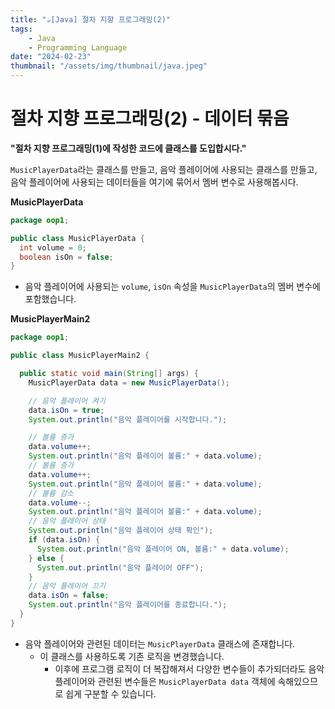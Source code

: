 ```yaml
---
title: "☕️[Java] 절차 지향 프로그래밍(2)"
tags:
    - Java
    - Programming Language
date: "2024-02-23"
thumbnail: "/assets/img/thumbnail/java.jpeg"
---
```


# 절차 지향 프로그래밍(2) - 데이터 묶음
**"절차 지향 프로그래밍(1)에 작성한 코드에 클래스를 도입합시다."**

`MusicPlayerData`라는 클래스를 만들고, 음악 플레이어에 사용되는 클래스를 만들고, 음악 플레이어에 사용되는 데이터들을 여기에 묶어서 멤버 변수로 사용해봅시다.

**MusicPlayerData**
```java
package oop1;

public class MusicPlayerData {
  int volume = 0;
  boolean isOn = false;
}
```
* 음악 플레이어에 사용되는 `volume`, `isOn` 속성을 `MusicPlayerData`의 멤버 변수에 포함했습니다.

**MusicPlayerMain2**
```java
package oop1;

public class MusicPlayerMain2 {

  public static void main(String[] args) {
    MusicPlayerData data = new MusicPlayerData();

    // 음악 플레이어 켜기
    data.isOn = true;
    System.out.println("음악 플레이어를 시작합니다.");

    // 볼륨 증가
    data.volume++;
    System.out.println("음악 플레이어 볼륨:" + data.volume);
    // 볼륨 증가
    data.volume++;
    System.out.println("음악 플레이어 볼륨:" + data.volume);
    // 볼륨 감소
    data.volume--;
    System.out.println("음악 플레이어 볼륨:" + data.volume);
    // 음악 플레이어 상태
    System.out.println("음악 플레이어 상태 확인");
    if (data.isOn) {
      System.out.println("음악 플레이어 ON, 볼륨:" + data.volume);
    } else {
      System.out.println("음악 플레이어 OFF");
    }
    // 음악 플레이어 끄기
    data.isOn = false;
    System.out.println("음악 플레이어를 종료합니다.");
  }
}
```
* 음악 플레이어와 관련된 데이터는 `MusicPlayerData` 클래스에 존재합니다. 
    * 이 클래스를 사용하도록 기존 로직을 변경했습니다.
        * 이후에 프로그램 로직이 더 복잡해져서 다양한 변수들이 추가되더라도 음악 플레이어와 관련된 변수들은 `MusicPlayerData data` 객체에 속해있으므로 쉽게 구분할 수 있습니다.
